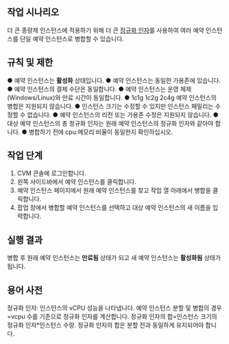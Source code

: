 ## 작업 시나리오
더 큰 종량제 인스턴스에 적용하기 위해 더 큰 [정규화 인자](#length)를 사용하여 여러 예약 인스턴스를 단일 예약 인스턴스로 병합할 수 있습니다.

## 규칙 및 제한
● 예약 인스턴스는 **활성화** 상태입니다.
● 예약 인스턴스는 동일한 가용존에 있습니다.
● 예약 인스턴스의 결제 수단은 동일합니다.
● 예약 인스턴스는 운영 체제(Windows/Linux)와 만료 시간이 동일합니다.
● 1c1g 1c2g 2c4g 예약 인스턴스의 병합은 지원되지 않습니다.
● 인스턴스 크기는 수정할 수 있지만 인스턴스 패밀리는 수정할 수 없습니다.
● 예약 인스턴스의 리전 또는 가용존 수정은 지원되지 않습니다.
● 대상 예약 인스턴스의 총 정규화 인자는 원래 예약 인스턴스의 정규화 인자와 같아야 합니다.
● 병합하기 전에 cpu:메모리 비율이 동일한지 확인하십시오.

## 작업 단계
1. CVM 콘솔에 로그인합니다.
2. 왼쪽 사이드바에서 예약 인스턴스를 클릭합니다.
3. 예약 인스턴스 페이지에서 원래 예약 인스턴스를 찾고 작업 열 아래에서 병합을 클릭합니다.
4. 팝업 창에서 병합할 예약 인스턴스를 선택하고 대상 예약 인스턴스의 새 이름을 입력합니다.

## 실행 결과
병합 후 원래 예약 인스턴스는 **만료됨** 상태가 되고 새 예약 인스턴스는 **활성화됨** 상태가 됩니다.

## <a id="length">용어 사전</a>
정규화 인자: 인스턴스의 vCPU 성능을 나타냅니다. 예약 인스턴스 분할 및 병합의 경우 =vcpu 수를 기준으로 정규화 인자를 계산합니다.
정규화 인자의 합=인스턴스 크기의 정규화 인자*인스턴스 수량. 정규화 인자의 합은 분할 전과 동일하게 유지되어야 합니다.

